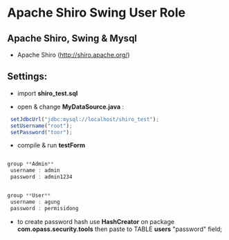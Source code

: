 Apache Shiro Swing User Role 
============================

Apache Shiro, Swing & Mysql
---------------------------------------

- Apache Shiro (http://shiro.apache.org/)


Settings:
------------

- import **shiro_test.sql**

- open & change **MyDataSource.java** :

```javascript
 setJdbcUrl("jdbc:mysql://localhost/shiro_test");
 setUsername("root");
 setPassword("toor");
```

- compile & run **testForm**

```javascript

group **Admin**
 username : admin
 password : admin1234


group **User**
 username : agung
 password : permisidong
```

- to create password hash use **HashCreator** on package **com.opass.security.tools** then paste to TABLE **users** "password" field;









